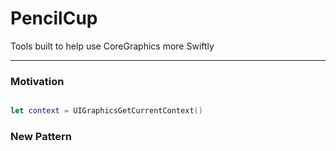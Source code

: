 # PencilCup
Tools built to help use CoreGraphics more Swiftly

---

### Motivation

```swift

let context = UIGraphicsGetCurrentContext()

```

### New Pattern

```swift



```
